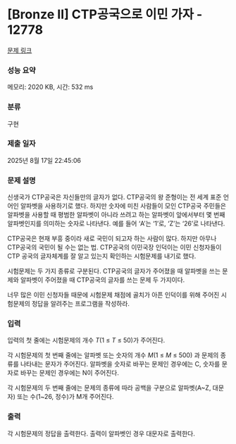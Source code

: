 # [Bronze II] CTP공국으로 이민 가자 - 12778 

[문제 링크](https://www.acmicpc.net/problem/12778) 

### 성능 요약

메모리: 2020 KB, 시간: 532 ms

### 분류

구현

### 제출 일자

2025년 8월 17일 22:45:06

### 문제 설명

<p>신생국가 CTP공국은 자신들만의 글자가 없다. CTP공국의 왕 준형이는 전 세계 표준 언어인 알파벳을 사용하기로 했다. 하지만 숫자에 미친 사람들이 모인 CTP공국 주민들은 알파벳을 사용할 때 평범한 알파벳이 아니라 쓰려고 하는 알파벳이 앞에서부터 몇 번째 알파벳인지를 의미하는 숫자로 나타낸다. 예를 들어 ‘A’는 ‘1’로, ‘Z’는 ‘26’로 나타낸다.</p>

<p>CTP공국은 현재 부흥 중이라 새로 국민이 되고자 하는 사람이 많다. 하지만 아무나 CTP공국의 국민이 될 수는 없는 법. CTP공국의 이민국장 인덕이는 이민 신청자들이 CTP 공국의 글자체계를 잘 알고 있는지 확인하는 시험문제를 내기로 했다.</p>

<p>시험문제는 두 가지 종류로 구분된다. CTP공국의 글자가 주어졌을 때 알파벳을 쓰는 문제와 알파벳이 주어졌을 때 CTP공국의 글자를 쓰는 문제 두 가지이다.</p>

<p>너무 많은 이민 신청자들 때문에 시험문제 채점에 골치가 아픈 인덕이를 위해 주어진 시험문제의 정답을 알려주는 프로그램을 작성하라.</p>

### 입력 

 <p>입력의 첫 줄에는 시험문제의 개수 <em>T</em>(1 ≤ <em>T</em> ≤ 50)가 주어진다.</p>

<p>각 시험문제의 첫 번째 줄에는 알파벳 또는 숫자의 개수 <em>M</em>(1 ≤ <em>M</em> ≤ 500) 과 문제의 종류를 나타내는 문자가 주어진다. 알파벳을 숫자로 바꾸는 문제인 경우에는 C, 숫자를 문자로 바꾸는 문제인 경우에는 N이 주어진다.</p>

<p>각 시험문제의 두 번째 줄에는 문제의 종류에 따라 공백을 구분으로 알파벳(A~Z, 대문자) 또는 수(1~26, 정수)가 M개 주어진다.</p>

### 출력 

 <p>각 시험문제의 정답을 출력한다. 출력이 알파벳인 경우 대문자로 출력한다.</p>

